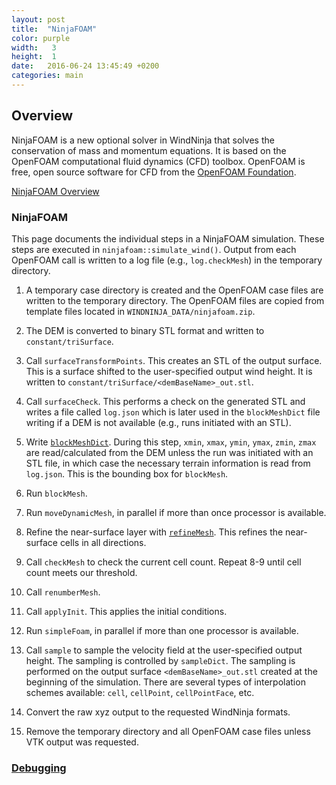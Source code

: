 ```yaml
---
layout: post
title:  "NinjaFOAM"
color: purple
width:   3
height:  1
date:   2016-06-24 13:45:49 +0200
categories: main
---
```


## Overview

NinjaFOAM is a new optional solver in WindNinja that solves the conservation of mass and momentum equations. It is based on the OpenFOAM computational fluid dynamics (CFD) toolbox. OpenFOAM is free, open source software for CFD from the [OpenFOAM Foundation](http://openfoam.org).

[NinjaFOAM Overview](http://)

###  NinjaFOAM

This page documents the individual steps in a NinjaFOAM simulation. These steps are executed in `ninjafoam::simulate_wind()`. Output from each OpenFOAM call is written to a log file (e.g., `log.checkMesh`) in the temporary directory.

1. A temporary case directory is created and the OpenFOAM case files are written to the temporary directory. The OpenFOAM files are copied from template files located in `WINDNINJA_DATA/ninjafoam.zip`.

2. The DEM is converted to binary STL format and written to `constant/triSurface`.

3. Call `surfaceTransformPoints`. This creates an STL of the output surface. This is a surface shifted to the user-specified output wind height. It is written to `constant/triSurface/<demBaseName>_out.stl`.

4. Call `surfaceCheck`. This performs a check on the generated STL and writes a file called `log.json` which is later used in the `blockMeshDict` file writing if a DEM is not available (e.g., runs initiated with an STL).

5. Write [`blockMeshDict`](https://github.com/firelab/windninja/wiki/blockMeshDict). During this step, `xmin`, `xmax`, `ymin`, `ymax`, `zmin`, `zmax` are read/calculated from the DEM unless the run was initiated with an STL file, in which case the necessary terrain information is read from `log.json`. This is the bounding box for `blockMesh`.

6. Run `blockMesh`.

7. Run `moveDynamicMesh`, in parallel if more than once processor is available.

8. Refine the near-surface layer with [`refineMesh`](https://github.com/firelab/windninja/wiki/refineMesh). This refines the near-surface cells in all directions.

9. Call `checkMesh` to check the current cell count. Repeat 8-9 until cell count meets our threshold.

10. Call `renumberMesh`.

11. Call `applyInit`. This applies the initial conditions.  

12. Run `simpleFoam`, in parallel if more than one processor is available.

13. Call `sample` to sample the velocity field at the user-specified output height. The sampling is controlled by `sampleDict`. The sampling is performed on the output surface `<demBaseName>_out.stl` created at the beginning of the simulation. There are several types of interpolation schemes available: `cell`, `cellPoint`, `cellPointFace`, etc.

14. Convert the raw xyz output to the requested WindNinja formats.

15. Remove the temporary directory and all OpenFOAM case files unless VTK output was requested.



### [Debugging](https://github.com/firelab/windninja/wiki/Debugging)

